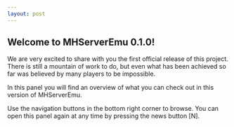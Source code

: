 ```yaml
---
layout: post
---
```


## Welcome to MHServerEmu 0.1.0!

We are very excited to share with you the first official release of this project. There is still a mountain of work to do, but even what has been achieved so far was believed by many players to be impossible.

In this panel you will find an overview of what you can check out in this version of MHServerEmu.

Use the navigation buttons in the bottom right corner to browse. You can open this panel again at any time by pressing the news button [N].
